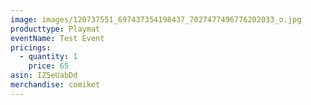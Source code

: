 ```yaml
---
image: images/120737551_697437354198437_7027477496776202033_o.jpg
producttype: Playmat
eventName: Test Event
pricings:
  - quantity: 1
    price: 65
asin: IZ5eUabDd
merchandise: comiket
---
```

